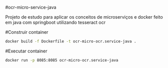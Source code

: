 
#ocr-micro-service-java

Projeto de estudo para aplicar os conceitos de microserviços e docker feito em java com springboot utilizando tesseract ocr

#Construir container
``` sh
docker build -f Dockerfile -t ocr-micro-ocr.service-java .
```
#Executar container
``` sh
docker run -p 8085:8085 ocr-micro-ocr.service-java
```
